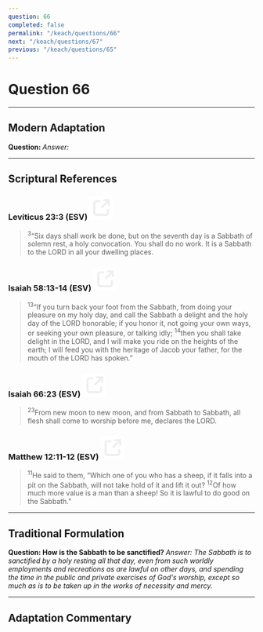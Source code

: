 ```yaml
---
question: 66
completed: false
permalink: "/keach/questions/66"
next: "/keach/questions/67"
previous: "/keach/questions/65"
---
```

# Question 66
---
## Modern Adaptation
<strong>
    Question:
</strong>

<em>
    Answer:
</em>

---
## Scriptural References
### Leviticus 23:3 (ESV) <a href="https://biblegateway.com/passage/?search=Leviticus+23%3A3&version=ESV"><img src="/assets/svg/link.svg"/></a>
> <sup>3</sup>“Six days shall work be done, but on the seventh day is a Sabbath of solemn rest, a holy convocation. You shall do no work. It is a Sabbath to the LORD in all your dwelling places.

### Isaiah 58:13-14 (ESV) <a href="https://biblegateway.com/passage/?search=Isaiah+58%3A13-14&version=ESV"><img src="/assets/svg/link.svg"/></a>
> <sup>13</sup>“If you turn back your foot from the Sabbath, from doing your pleasure on my holy day, and call the Sabbath a delight and the holy day of the LORD honorable; if you honor it, not going your own ways, or seeking your own pleasure, or talking idly;
> <sup>14</sup>then you shall take delight in the LORD, and I will make you ride on the heights of the earth; I will feed you with the heritage of Jacob your father, for the mouth of the LORD has spoken.”

### Isaiah 66:23 (ESV) <a href="https://biblegateway.com/passage/?search=Isaiah+66%3A23&version=ESV"><img src="/assets/svg/link.svg"/></a>
> <sup>23</sup>From new moon to new moon, and from Sabbath to Sabbath, all flesh shall come to worship before me, declares the LORD.

### Matthew 12:11-12 (ESV) <a href="https://biblegateway.com/passage/?search=Matthew+12%3A11-12&version=ESV"><img src="/assets/svg/link.svg"/></a>
> <sup>11</sup>He said to them, “Which one of you who has a sheep, if it falls into a pit on the Sabbath, will not take hold of it and lift it out?
> <sup>12</sup>Of how much more value is a man than a sheep! So it is lawful to do good on the Sabbath.”

---
## Traditional Formulation
<strong>
    Question: How is the Sabbath to be sanctified?
</strong>

<em>
    Answer: The Sabbath is to sanctified by a holy resting all that day, even from such worldly employments and recreations as are lawful on other days, and spending the time in the public and private exercises of God's worship, except so much as is to be taken up in the works of necessity and mercy.
</em>

---
## Adaptation Commentary
